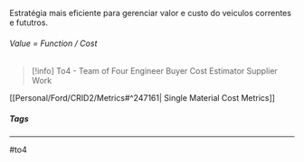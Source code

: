 Estratégia mais eficiente para gerenciar valor e custo do veiculos correntes e fututros.

###### Value = Function / Cost

>[!info] To4 - Team of Four
>Engineer
>Buyer
>Cost Estimator
>Supplier Work

[[Personal/Ford/CRID2/Metrics#^247161| Single Material Cost Metrics]]


##### Tags
***
#to4 